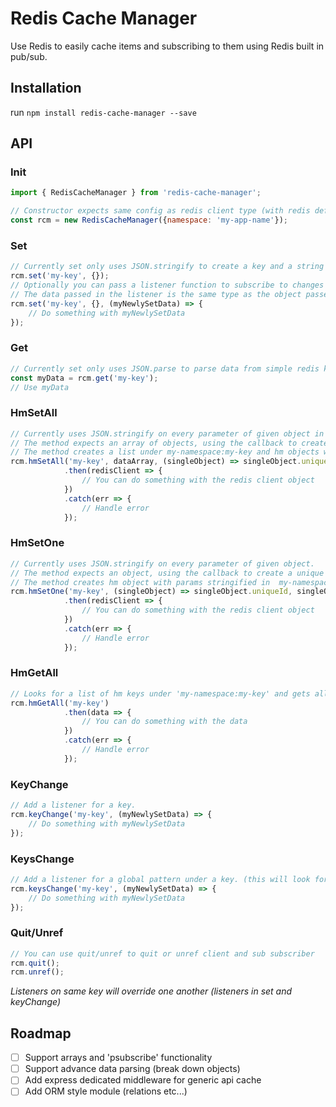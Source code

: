 # Redis Cache Manager
Use Redis to easily cache items and subscribing to them using Redis built in pub/sub.

## Installation
run `npm install redis-cache-manager --save`

## API
### Init

```javascript
import { RedisCacheManager } from 'redis-cache-manager';

// Constructor expects same config as redis client type (with redis defaults) with namespace property added for scoping
const rcm = new RedisCacheManager({namespace: 'my-app-name'});
```

### Set

```javascript
// Currently set only uses JSON.stringify to create a key and a string of stored values.
rcm.set('my-key', {});
// Optionally you can pass a listener function to subscribe to changes in object (for every 'set' called on key)
// The data passed in the listener is the same type as the object passed.
rcm.set('my-key', {}, (myNewlySetData) => {
    // Do something with myNewlySetData
});
```

### Get

```javascript
// Currently set only uses JSON.parse to parse data from simple redis key and use in code.
const myData = rcm.get('my-key');
// Use myData
```

### HmSetAll

```javascript
// Currently uses JSON.stringify on every parameter of given object in the array.
// The method expects an array of objects, using the callback to create a unique identifier (lodash style).
// The method creates a list under my-namespace:my-key and hm objects with params stringified in each  my-namespace:my-key:uniqueId
rcm.hmSetAll('my-key', dataArray, (singleObject) => singleObject.uniqueId)
            .then(redisClient => {
                // You can do something with the redis client object
            })
            .catch(err => {
                // Handle error
            });
```

### HmSetOne

```javascript
// Currently uses JSON.stringify on every parameter of given object.
// The method expects an object, using the callback to create a unique identifier (lodash style).
// The method creates hm object with params stringified in  my-namespace:my-key:uniqueId
rcm.hmSetOne('my-key', (singleObject) => singleObject.uniqueId, singleObject)
            .then(redisClient => {
                // You can do something with the redis client object
            })
            .catch(err => {
                // Handle error
            });
```

### HmGetAll

```javascript
// Looks for a list of hm keys under 'my-namespace:my-key' and gets all objects.
rcm.hmGetAll('my-key')
            .then(data => {
                // You can do something with the data
            })
            .catch(err => {
                // Handle error
            });
```

### KeyChange

```javascript
// Add a listener for a key. 
rcm.keyChange('my-key', (myNewlySetData) => {
    // Do something with myNewlySetData
});
```

### KeysChange

```javascript
// Add a listener for a global pattern under a key. (this will look for any change under 'my-key:*')
rcm.keysChange('my-key', (myNewlySetData) => {
    // Do something with myNewlySetData
});
```

### Quit/Unref

```javascript
// You can use quit/unref to quit or unref client and sub subscriber
rcm.quit();
rcm.unref();
```
*Listeners on same key will override one another (listeners in set and keyChange)*

## Roadmap

- [ ] Support arrays and 'psubscribe' functionality
- [ ] Support advance data parsing (break down objects)
- [ ] Add express dedicated middleware for generic api cache
- [ ] Add ORM style module (relations etc...)
